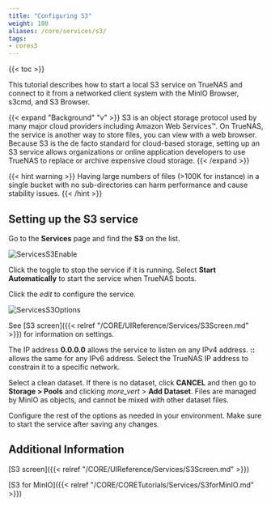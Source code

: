 ```yaml
---
title: "Configuring S3"
weight: 100
aliases: /core/services/s3/
tags:
- cores3
---
```


{{< toc >}}

This tutorial describes how to start a local S3 service on TrueNAS and connect to it from a networked client system with the MinIO Browser, s3cmd, and S3 Browser.

{{< expand "Background" "v" >}}
S3 is an object storage protocol used by many major cloud providers including Amazon Web Services™.
On TrueNAS, the service is another way to store files, you can view with a web browser.
Because S3 is the de facto standard for cloud-based storage, setting up an S3 service allows organizations or online application developers to use TrueNAS to replace or archive expensive cloud storage.
{{< /expand >}}

{{< hint warning >}}
Having large numbers of files (>100K for instance) in a single bucket with no sub-directories can harm performance and cause stability issues.
{{< /hint >}}

## Setting up the S3 service

Go to the **Services** page and find the **S3** on the list.

![ServicesS3Enable](/images/CORE/12.0/ServicesS3Enable.png "Services S3 Enable")

Click the toggle to stop the service if it is running.
Select **Start Automatically** to start the service when TrueNAS boots.

Click the <i class="material-icons" aria-hidden="true" title="Configure">edit</i> to configure the service.

![ServicesS3Options](/images/CORE/12.0/ServicesS3Options.png "S3 Service Options")

See [S3 screen]({{< relref "/CORE/UIReference/Services/S3Screen.md" >}}) for information on settings.

The IP address **0.0.0.0** allows the service to listen on any IPv4 address.
**::** allows the same for any IPv6 address.
Select the TrueNAS IP address to constrain it to a specific network.

Select a clean dataset. 
If there is no dataset, click **CANCEL** and then go to **Storage > Pools** and clicking <i class="material-icons" aria-hidden="true" title="Options">more_vert</i> > **Add Dataset**.
Files are managed by MinIO as objects, and cannot be mixed with other dataset files.

Configure the rest of the options as needed in your environment.
Make sure to start the service after saving any changes.

## Additional Information

[S3 screen]({{< relref "/CORE/UIReference/Services/S3Screen.md" >}}) 

[S3 for MinIO]({{< relref "/CORE/CORETutorials/Services/S3forMinIO.md" >}})
